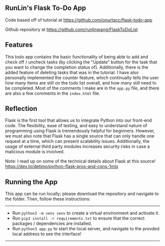## RunLin's Flask To-Do App

Code based off of tutorial at https://github.com/onurtacc/flask-todo-app

Github repository at https://github.com/runlinwang/FlaskToDoList

## Features

This todo app contains the basic functionality of being able to add and check off / uncheck tasks (by clicking the "Update" button for the task that you want to change the completion status of). Additionally, there is the added feature of deleting tasks that was in the tutorial. I have also personally implemented the counter feature, which continually tells the user how many items are still on the todo list overall, and how many still need to be completed. Most of the comments I make are in the `app.py` file, and there are also a few comments in the `index.html` file.

## Reflection

Flask is the first tool that allows us to integrate Python into our front-end code. The flexibility, ease of testing, and easy to understand nature of programming using Flask is tremendously helpful for beginners. However, we must also note that Flask has a single source that can only handle one request at a time, which can present scalability issues. Additionally, the usage of external third party modules increases security risks in case a malicious module is involved.

Note: I read up on some of the technical details about Flask at this source! https://dev.to/detimo/python-flask-pros-and-cons-1mlo

## Running the App

This app can be run locally; please download the repository and navigate to the folder. Then, follow these instructions:

<hr>

- Run `python3 -m venv venv` to create a virtual environment and activate it.
- Run `pip3 install -r requirements.txt` to ensure that the correct packages / dependencies are installed.
- Run `python3 app.py` to start the local server, and navigate to the provded local address to see the interface!

<hr>



